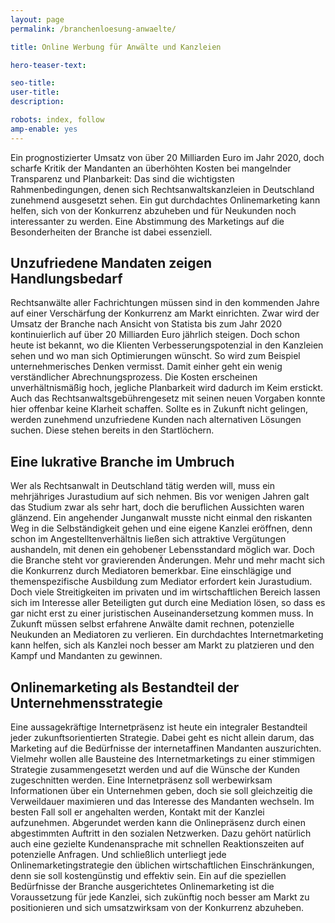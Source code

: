 ```yaml
---
layout: page
permalink: /branchenloesung-anwaelte/

title: Online Werbung für Anwälte und Kanzleien

hero-teaser-text:

seo-title: 
user-title: 
description: 

robots: index, follow
amp-enable: yes
---
```



Ein prognostizierter Umsatz von über 20 Milliarden Euro im Jahr 2020, doch scharfe Kritik der Mandanten an überhöhten Kosten bei mangelnder Transparenz und Planbarkeit: Das sind die wichtigsten Rahmenbedingungen, denen sich Rechtsanwaltskanzleien in Deutschland zunehmend ausgesetzt sehen. Ein gut durchdachtes Onlinemarketing kann helfen, sich von der Konkurrenz abzuheben und für Neukunden noch interessanter zu werden. Eine Abstimmung des Marketings auf die Besonderheiten der Branche ist dabei essenziell.

## Unzufriedene Mandaten zeigen Handlungsbedarf
Rechtsanwälte aller Fachrichtungen müssen sind in den kommenden Jahre auf einer Verschärfung der Konkurrenz am Markt einrichten. Zwar wird der Umsatz der Branche nach Ansicht von Statista bis zum Jahr 2020 kontinuierlich auf über 20 Milliarden Euro jährlich steigen. Doch schon heute ist bekannt, wo die Klienten Verbesserungspotenzial in den Kanzleien sehen und wo man sich Optimierungen wünscht. So wird zum Beispiel unternehmerisches Denken vermisst. Damit einher geht ein wenig verständlicher Abrechnungsprozess. Die Kosten erscheinen unverhältnismäßig hoch, jegliche Planbarkeit wird dadurch im Keim erstickt. Auch das Rechtsanwaltsgebührengesetz mit seinen neuen Vorgaben konnte hier offenbar keine Klarheit schaffen. Sollte es in Zukunft nicht gelingen, werden zunehmend unzufriedene Kunden nach alternativen Lösungen suchen. Diese stehen bereits in den Startlöchern.

## Eine lukrative Branche im Umbruch
Wer als Rechtsanwalt in Deutschland tätig werden will, muss ein mehrjähriges Jurastudium auf sich nehmen. Bis vor wenigen Jahren galt das Studium zwar als sehr hart, doch die beruflichen Aussichten waren glänzend. Ein angehender Junganwalt musste nicht einmal den riskanten Weg in die Selbständigkeit gehen und eine eigene Kanzlei eröffnen, denn schon im Angestelltenverhältnis ließen sich attraktive Vergütungen aushandeln, mit denen ein gehobener Lebensstandard möglich war. Doch die Branche steht vor gravierenden Änderungen. Mehr und mehr macht sich die Konkurrenz durch Mediatoren bemerkbar. Eine einschlägige und themenspezifische Ausbildung zum Mediator erfordert kein Jurastudium. Doch viele Streitigkeiten im privaten und im wirtschaftlichen Bereich lassen sich im Interesse aller Beteiligten gut durch eine Mediation lösen, so dass es gar nicht erst zu einer juristischen Auseinandersetzung kommen muss. In Zukunft müssen selbst erfahrene Anwälte damit rechnen, potenzielle Neukunden an Mediatoren zu verlieren. Ein durchdachtes Internetmarketing kann helfen, sich als Kanzlei noch besser am Markt zu platzieren und den Kampf und Mandanten zu gewinnen.

## Onlinemarketing als Bestandteil der Unternehmensstrategie
Eine aussagekräftige Internetpräsenz ist heute ein integraler Bestandteil jeder zukunftsorientierten Strategie. Dabei geht es nicht allein darum, das Marketing auf die Bedürfnisse der internetaffinen Mandanten auszurichten. Vielmehr wollen alle Bausteine des Internetmarketings zu einer stimmigen Strategie zusammengesetzt werden und auf die Wünsche der Kunden zugeschnitten werden. Eine Internetpräsenz soll werbewirksam Informationen über ein Unternehmen geben, doch sie soll gleichzeitig die Verweildauer maximieren und das Interesse des Mandanten wechseln. Im besten Fall soll er angehalten werden, Kontakt mit der Kanzlei aufzunehmen. Abgerundet werden kann die Onlinepräsenz durch einen abgestimmten Auftritt in den sozialen Netzwerken. Dazu gehört natürlich auch eine gezielte Kundenansprache mit schnellen Reaktionszeiten auf potenzielle Anfragen. Und schließlich unterliegt jede Onlinemarketingstrategie den üblichen wirtschaftlichen Einschränkungen, denn sie soll kostengünstig und effektiv sein. Ein auf die speziellen Bedürfnisse der Branche ausgerichtetes Onlinemarketing ist die Voraussetzung für jede Kanzlei, sich zukünftig noch besser am Markt zu positionieren und sich umsatzwirksam von der Konkurrenz abzuheben.
